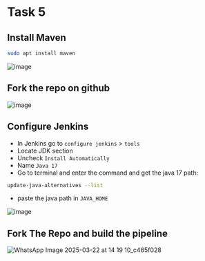 # Task 5

## Install Maven
```bash
sudo apt install maven
```
![image](https://github.com/user-attachments/assets/a1c7b760-d02d-403d-8213-48898f1ce463)

## Fork the repo on github

![image](https://github.com/user-attachments/assets/f18f17ad-42e9-4512-a746-3614c7721fff)

## Configure Jenkins
 - In Jenkins go to `configure jenkins` > `tools`
 - Locate JDK section
 - Uncheck `Install Automatically`
 - Name `Java 17`
 - Go to terminal and enter the command and get the java 17 path:

```bash
update-java-alternatives --list 
```

 - paste the java path in `JAVA_HOME`

![image](https://github.com/user-attachments/assets/e71ecf62-8ba8-4cf5-8cd5-1ef1e1cb694e)

## Fork The Repo and build the pipeline
![WhatsApp Image 2025-03-22 at 14 19 10_c465f028](https://github.com/user-attachments/assets/4891c22e-5f9e-4401-81e0-0d1f79ad13de)

